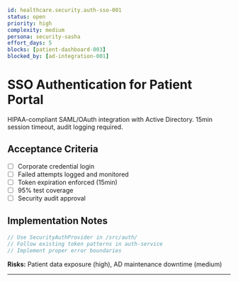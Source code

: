 ```yaml
id: healthcare.security.auth-sso-001
status: open
priority: high
complexity: medium
persona: security-sasha
effort_days: 5
blocks: [patient-dashboard-003]
blocked_by: [ad-integration-001]
```

# SSO Authentication for Patient Portal

HIPAA-compliant SAML/OAuth integration with Active Directory. 15min session timeout, audit logging required.

## Acceptance Criteria
- [ ] Corporate credential login
- [ ] Failed attempts logged and monitored
- [ ] Token expiration enforced (15min)
- [ ] 95% test coverage
- [ ] Security audit approval

## Implementation Notes
```javascript
// Use SecurityAuthProvider in /src/auth/
// Follow existing token patterns in auth-service
// Implement proper error boundaries
```

**Risks:** Patient data exposure (high), AD maintenance downtime (medium)

---

[security-sasha]: ./personas/security-sasha.md
[patient-dashboard-003]: ./tickets/healthcare.frontend.patient-dashboard-003.md
[ad-integration-001]: ./tickets/healthcare.infrastructure.ad-integration-001.md